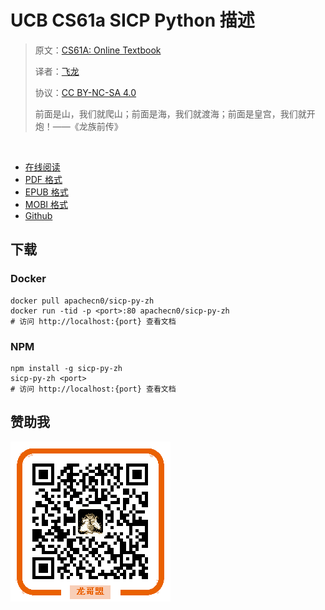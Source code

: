 # UCB CS61a SICP Python 描述

> 原文：[CS61A: Online Textbook](http://www-inst.eecs.berkeley.edu/~cs61a/sp12/book/)
> 
> 译者：[飞龙](https://github.com/wizardforcel)
> 
> 协议：[CC BY-NC-SA 4.0](http://creativecommons.org/licenses/by-nc-sa/4.0/)
> 
> 前面是山，我们就爬山；前面是海，我们就渡海；前面是皇宫，我们就开炮！——《龙族前传》

&zwj;

+ [在线阅读](https://sicp-py.flygon.net)
+ [PDF 格式](https://www.gitbook.com/download/pdf/book/wizardforcel/sicp-py)
+ [EPUB 格式](https://www.gitbook.com/download/epub/book/wizardforcel/sicp-py)
+ [MOBI 格式](https://www.gitbook.com/download/mobi/book/wizardforcel/sicp-py)
+ [Github](https://github.com/apachecn/sicp-py-zh)

## 下载

### Docker

```
docker pull apachecn0/sicp-py-zh
docker run -tid -p <port>:80 apachecn0/sicp-py-zh
# 访问 http://localhost:{port} 查看文档
```

### NPM

```
npm install -g sicp-py-zh
sicp-py-zh <port>
# 访问 http://localhost:{port} 查看文档
```

## 赞助我

![](img/qr_alipay.png)
